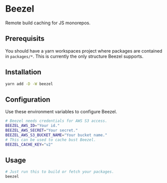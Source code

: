 # Beezel

Remote build caching for JS monorepos.

## Prerequisits

You should have a yarn workspaces project where packages are contained in `packages/*`.
This is currently the only structure Beezel supports.

## Installation

```bash
yarn add -D -W beezel
```

## Configuration

Use these environment variables to configure Beezel.

```bash
# Beezel needs credentials for AWS S3 access.
BEEZEL_AWS_ID="Your id."
BEEZEL_AWS_SECRET="Your secret."
BEEZEL_AWS_S3_BUCKET_NAME="Your bucket name."
# This can be used to cache bust Beezel.
BEEZEL_CACHE_KEY="v2"
```

## Usage

```bash
# Just run this to build or fetch your packages.
beezel
```

